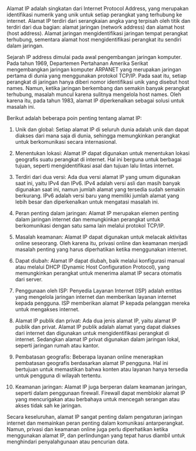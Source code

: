 Alamat IP adalah singkatan dari Internet Protocol Address, yang merupakan identifikasi numerik yang unik untuk setiap perangkat yang terhubung ke internet. Alamat IP terdiri dari serangkaian angka yang terpisah oleh titik dan terdiri dari dua bagian: alamat jaringan (network address) dan alamat host (host address). Alamat jaringan mengidentifikasi jaringan tempat perangkat terhubung, sementara alamat host mengidentifikasi perangkat itu sendiri dalam jaringan.

Sejarah IP address dimulai pada awal pengembangan jaringan komputer. Pada tahun 1969, Departemen Pertahanan Amerika Serikat mengembangkan jaringan komputer ARPANET yang merupakan jaringan pertama di dunia yang menggunakan protokol TCP/IP. Pada saat itu, setiap perangkat di jaringan hanya diberi nomor identifikasi unik yang disebut host names. Namun, ketika jaringan berkembang dan semakin banyak perangkat terhubung, masalah muncul karena sulitnya mengelola host names. Oleh karena itu, pada tahun 1983, alamat IP diperkenalkan sebagai solusi untuk masalah ini.

Berikut adalah beberapa poin penting tentang alamat IP:

1.  Unik dan global: Setiap alamat IP di seluruh dunia adalah unik dan dapat diakses dari mana saja di dunia, sehingga memungkinkan perangkat untuk berkomunikasi secara internasional.
    
2.  Menentukan lokasi: Alamat IP dapat digunakan untuk menentukan lokasi geografis suatu perangkat di internet. Hal ini berguna untuk berbagai tujuan, seperti mengidentifikasi asal dan tujuan lalu lintas internet.
    
3.  Terdiri dari dua versi: Ada dua versi alamat IP yang umum digunakan saat ini, yaitu IPv4 dan IPv6. IPv4 adalah versi asli dan masih banyak digunakan saat ini, namun jumlah alamat yang tersedia sudah semakin berkurang. IPv6 adalah versi baru yang memiliki jumlah alamat yang lebih besar dan diperkenalkan untuk mengatasi masalah ini.
    
4.  Peran penting dalam jaringan: Alamat IP merupakan elemen penting dalam jaringan internet dan memungkinkan perangkat untuk berkomunikasi dengan satu sama lain melalui protokol TCP/IP.
    
5.  Masalah keamanan: Alamat IP dapat digunakan untuk melacak aktivitas online seseorang. Oleh karena itu, privasi online dan keamanan menjadi masalah penting yang harus diperhatikan ketika menggunakan internet.

6.  Dapat diubah: Alamat IP dapat diubah, baik melalui konfigurasi manual atau melalui DHCP (Dynamic Host Configuration Protocol), yang memungkinkan perangkat untuk menerima alamat IP secara otomatis dari server.
    
7.  Penggunaan oleh ISP: Penyedia Layanan Internet (ISP) adalah entitas yang mengelola jaringan internet dan memberikan layanan internet kepada pengguna. ISP memberikan alamat IP kepada pelanggan mereka untuk mengakses internet.
    
8.  Alamat IP publik dan privat: Ada dua jenis alamat IP, yaitu alamat IP publik dan privat. Alamat IP publik adalah alamat yang dapat diakses dari internet dan digunakan untuk mengidentifikasi perangkat di internet. Sedangkan alamat IP privat digunakan dalam jaringan lokal, seperti jaringan rumah atau kantor.
    
9.  Pembatasan geografis: Beberapa layanan online menerapkan pembatasan geografis berdasarkan alamat IP pengguna. Hal ini bertujuan untuk memastikan bahwa konten atau layanan hanya tersedia untuk pengguna di wilayah tertentu.
    
10.  Keamanan jaringan: Alamat IP juga berperan dalam keamanan jaringan, seperti dalam penggunaan firewall. Firewall dapat memblokir alamat IP yang mencurigakan atau berbahaya untuk mencegah serangan atau akses tidak sah ke jaringan.

Secara keseluruhan, alamat IP sangat penting dalam pengaturan jaringan internet dan memainkan peran penting dalam komunikasi antarperangkat. Namun, privasi dan keamanan online juga perlu diperhatikan ketika menggunakan alamat IP, dan perlindungan yang tepat harus diambil untuk menghindari penyalahgunaan atau pencurian data.